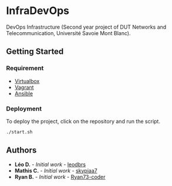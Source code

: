 # InfraDevOps

DevOps Infrastructure (Second year project of DUT Networks and Telecommunication, Université Savoie Mont Blanc).

## Getting Started

### Requirement

-   [Virtualbox](https://www.virtualbox.org/)
-   [Vagrant](https://www.vagrantup.com/)
-   [Ansible](https://docs.ansible.com/ansible/latest/index.html)

### Deployment

To deploy the project, click on the repository and run the script.

```bash
./start.sh
```

## Authors

-   **Léo D.** - _Initial work_ - [leodbrs](https://github.com/leodbrs)
-   **Mathis C.** - _Initial work_ - [skypiaa7](https://github.com/skypiaa7)
-   **Ryan B.** - _Initial work_ - [Ryan73-coder](https://github.com/Ryan73-coder)
